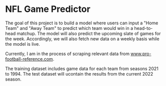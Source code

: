 # NFL Game Predictor

The goal of this project is to build a model where users can input a "Home Team" and "Away Team" to predict which team would win in a head-to-head matchup. The model will also predict the upcoming slate of games for the week. Accordingly, we will also fetch new data on a weekly basis while the model is live.  

Currently, I am in the process of scraping relevant data from www.pro-football-reference.com. 

The training dataset includes game data for each team from seasons 2021 to 1994. The test dataset will ucontain the results from the current 2022 season. 
